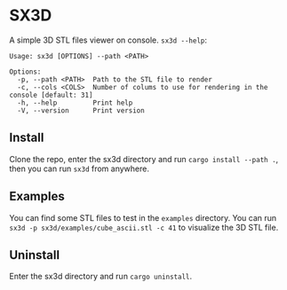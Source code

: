 # SX3D
A simple 3D STL files viewer on console. `sx3d --help`:
```
Usage: sx3d [OPTIONS] --path <PATH>

Options:
  -p, --path <PATH>  Path to the STL file to render
  -c, --cols <COLS>  Number of colums to use for rendering in the console [default: 31]
  -h, --help         Print help
  -V, --version      Print version
```

## Install
Clone the repo, enter the sx3d directory and run `cargo install --path .`, then you can run `sx3d` from anywhere.

## Examples
You can find some STL files to test in the `examples` directory. You can run `sx3d -p sx3d/examples/cube_ascii.stl -c 41` to visualize the 3D STL file.

## Uninstall
Enter the sx3d directory and run `cargo uninstall`. 

